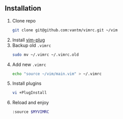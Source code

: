 ## Installation

1. Clone repo
   ```bash
   git clone git@github.com:vantm/vimrc.git ~/vim
   ```
1. Install [vim-plug](https://github.com/junegunn/vim-plug)
1. Backup old `.vimrc`
   ```bash
   sudo mv ~/.vimrc ~/.vimrc.old
   ```
1. Add new `.vimrc`
   ```bash
   echo "source ~/vim/main.vim" > ~/.vimrc
   ```
1. Install plugins
   ```bash
   vi +PlugInstall
   ```
2. Reload and enjoy
   ```bash
   :source $MYVIMRC
   ```
